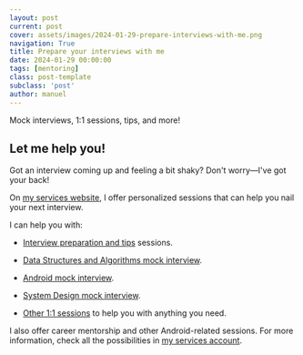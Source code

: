 ```yaml
---
layout: post
current: post
cover: assets/images/2024-01-29-prepare-interviews-with-me.png
navigation: True
title: Prepare your interviews with me
date: 2024-01-29 00:00:00
tags: [mentoring]
class: post-template
subclass: 'post'
author: manuel
---
```


Mock interviews, 1:1 sessions, tips, and more!

## Let me help you!

Got an interview coming up and feeling a bit shaky? Don't worry—I've got your back! 

On [my services website](https://topmate.io/manuelvivo), I offer personalized sessions that can help you nail your next interview.

I can help you with:

* [Interview preparation and tips](https://topmate.io/manuelvivo/772854) sessions.

* [Data Structures and Algorithms mock interview](https://topmate.io/manuelvivo/772893).

* [Android mock interview](https://topmate.io/manuelvivo/772858).

* [System Design mock interview](https://topmate.io/manuelvivo/772890).

* [Other 1:1 sessions](https://topmate.io/manuelvivo/774964) to help you with anything you need.


I also offer career mentorship and other Android-related sessions. For more information, check all the possibilities in [my services account](https://topmate.io/manuelvivo).




